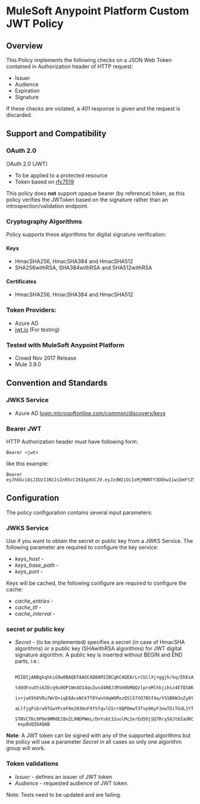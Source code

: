 # MuleSoft Anypoint Platform Custom JWT Policy

## Overview

This Policy implements the following checks on a JSON Web Token contained in Authorization header of HTTP request:

- Issuer
- Audience
- Expiration
- Signature

If these checks are violated, a *401* response is given and the request is discarded.

## Support and Compatibility

### OAuth 2.0
OAuth 2.0 (JWT)
- To be applied to a protected resource 
- Token based on [rfc7519](https://tools.ietf.org/html/rfc7519)

This policy does **not** support opaque bearer (by reference) token, as this policy verifies the JWToken based on the signature rather than an introspection/validation endpoint.

### Cryptography Algorithms
Policy supports these algorithms for digital signature verification: 

#### Keys

- HmacSHA256, HmacSHA384 and HmacSHA512
- SHA256withRSA, SHA384withRSA and SHA512withRSA

#### Certificates

- HmacSHA256, HmacSHA384 and HmacSHA512

### Token Providers:
- Azure AD
- [jwt.io](https://jwt.io/) (For testing)

### Tested with MuleSoft Anypoint Platform

- Crowd Nov 2017 Release
- Mule 3.9.0

## Convention and Standards

### JWKS Service

- Azure AD [login.microsoftonline.com/common/discovery/keys](http://login.microsoftonline.com/common/discovery/keys)

### Bearer JWT

HTTP Authorization header must have following form:

    Bearer <jwt>

like this example:

    Bearer eyJhbGciOiJIUzI1NiIsInR5cCI6IkpXVCJ9.eyJzdWIiOiIxMjM0NTY3ODkwIiwibmFtZSI6IkpvaG4gRG9lIiwiYWRtaW4iOnRydWV9.TJVA95OrM7E2cBab30RMHrHDcEfxjoYZgeFONFh7HgQ

## Configuration

The policy configuration contains several input parameters:

### JWKS Service

Use if you want to obtain the secret or public key from a JWKS Service. The following parameter are required to configure the key service:

+ *keys_host* -
+ *keys_base_path* -
+ *keys_port* -

Keys will be cached, the following configure are required to configure the cache:

+ *cache_entries* -
+ *cache_ttl* -
+ *cache_interval* -

### secret or public key

+  *Secret* - (to be implemented) specifies a secret (in case of HmacSHA algorithms) or a public key (SHAwithRSA algorithms) for JWT digital signature algorithm. A public key is inserted without BEGIN and END parts, i.e.:

		MIIBIjANBgkqhkiG9w0BAQEFAAOCAQ8AMIIBCgKCAQEArLrCUilXj+ggjh/kq/EhEsAXWhyF511k
		tdddFxuOts6ZEcq9u9OP1WnXO14qvZwsd4RBJ3RVm9bMQQzlproMlhkjihsz4ETQS8Ko3e3N0j6+
		is+jwX5hOVRu7WrD+iqE8AcoNtkTf8YwntHqWGMxzQSl57VQ7NSf4a/VSSBKW3oZy0tYQMZECZow
		aLlfjgPibrw9TGwYPceF0e203HuF9fSfqvlGSrr8QPDmwT3Tvp96yF3nwTDiTGdL1YTSUI8SFjzF
		STNVCTKc9P0e9MMdE28nZL9NDPWmi/DnYs6t32uolMc2erEd5OjSQ7Rry58Jt6IaURC93xuN9wir
		mxp8UQIDAQAB
	  
**Note**: A JWT token can be signed with any of the supported algorithms but the policy will use a parameter *Secret* in all cases so only one algorithm group will work.

### Token validations

+  *Issuer* - defines an issuer of JWT token
+  *Audience* - requested audience of JWT token.

Note: Tests need to be updated and are failing.


